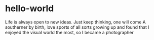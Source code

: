 # hello-world
Life is always open to new ideas. Just keep thinking, one will come
A southerner by birth, love sports of all sorts growing up and found that I enjoyed the visual world the most, so I became a photographer
